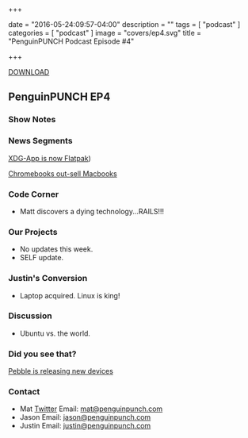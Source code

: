 +++

date = "2016-05-24:09:57-04:00"
description = ""
tags = [ "podcast" ]
categories = [ "podcast" ]
image = "covers/ep4.svg"
title = "PenguinPUNCH Podcast Episode #4"

+++

[DOWNLOAD](http://penguinpunch.com/podcasts/penguin-punch-ep3.mp3)

## PenguinPUNCH EP4

### Show Notes

### News Segments
[XDG-App is now Flatpak](http://flatpak.org/))

[Chromebooks out-sell Macbooks](http://www.cio.com/article/3073897/linux/linus-torvalds-wins-the-desktop-chromebooks-outsell-macbooks.html)

### Code Corner
 - Matt discovers a dying technology...RAILS!!!

### Our Projects
 - No updates this week.
 - SELF update.

### Justin's Conversion
 - Laptop acquired. Linux is king!

### Discussion
 - Ubuntu vs. the world.

### Did you see that?
[Pebble is releasing new devices](http://www.zdnet.com/article/pebble-launches-three-new-products-pebble-core-is-a-runner-and-hacker-dream-accessory/)


### Contact

- Mat [Twitter](http://twitter.com/chasinglogic/) Email: mat@penguinpunch.com
- Jason Email: jason@penguinpunch.com
- Justin Email: justin@penguinpunch.com
